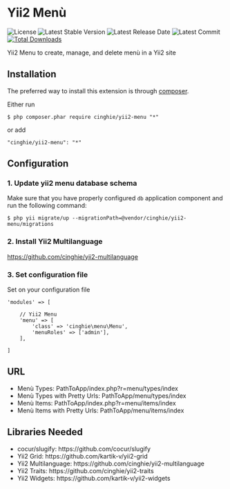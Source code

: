 Yii2 Menù
=============

![License](https://img.shields.io/packagist/l/cinghie/yii2-menu.svg)
![Latest Stable Version](https://img.shields.io/github/release/cinghie/yii2-menu.svg)
![Latest Release Date](https://img.shields.io/github/release-date/cinghie/yii2-menu.svg)
![Latest Commit](https://img.shields.io/github/last-commit/cinghie/yii2-menu.svg)
[![Total Downloads](https://img.shields.io/packagist/dt/cinghie/yii2-menu.svg)](https://packagist.org/packages/cinghie/yii2-menu)

Yii2 Menu to create, manage, and delete menù in a Yii2 site

Installation
--------------

The preferred way to install this extension is through [composer](http://getcomposer.org/download/).

Either run

```
$ php composer.phar require cinghie/yii2-menu "*"
```

or add

```
"cinghie/yii2-menu": "*"
```

Configuration
--------------

### 1. Update yii2 menu database schema

Make sure that you have properly configured `db` application component and run the following command:
```
$ php yii migrate/up --migrationPath=@vendor/cinghie/yii2-menu/migrations
```

### 2. Install Yii2 Multilanguage

https://github.com/cinghie/yii2-multilanguage

### 3. Set configuration file

Set on your configuration file

```
'modules' => [ 

	// Yii2 Menu
	'menu' => [
		'class' => 'cinghie\menu\Menu',
		'menuRoles' => ['admin'],
	],
	
]	
```

URL
--------------
<ul> 
  <li>Menù Types: PathToApp/index.php?r=menu/types/index</li>
  <li>Menù Types with Pretty Urls: PathToApp/menu/types/index</li>
  <li>Menù Items: PathToApp/index.php?r=menu/items/index</li>
  <li>Menù Items with Pretty Urls: PathToApp/menu/items/index</li>
</ul>

Libraries Needed
--------------

<ul> 
  <li>cocur/slugify: https://github.com/cocur/slugify</li>
  <li>Yii2 Grid: https://github.com/kartik-v/yii2-grid</li>
  <li>Yii2 Multilanguage: https://github.com/cinghie/yii2-multilanguage</li>
  <li>Yii2 Traits: https://github.com/cinghie/yii2-traits</li></li>
  <li>Yii2 Widgets: https://github.com/kartik-v/yii2-widgets</li>
</ul>
